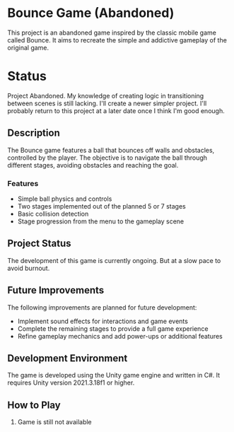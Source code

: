 # Bounce Game (Abandoned)

This project is an abandoned game inspired by the classic mobile game called Bounce. It aims to recreate the simple and addictive gameplay of the original game.

# Status

Project Abandoned. My knowledge of creating logic in transitioning between scenes is still lacking. I'll create a newer simpler project. I'll probably return to this project at a later date once I think I'm good enough.

## Description

The Bounce game features a ball that bounces off walls and obstacles, controlled by the player. The objective is to navigate the ball through different stages, avoiding obstacles and reaching the goal.

### Features

- Simple ball physics and controls
- Two stages implemented out of the planned 5 or 7 stages
- Basic collision detection
- Stage progression from the menu to the gameplay scene

## Project Status

The development of this game is currently ongoing. But at a slow pace to avoid burnout.

## Future Improvements

The following improvements are planned for future development:

- Implement sound effects for interactions and game events
- Complete the remaining stages to provide a full game experience
- Refine gameplay mechanics and add power-ups or additional features

## Development Environment

The game is developed using the Unity game engine and written in C#. It requires Unity version 2021.3.18f1 or higher.

## How to Play

1. Game is still not available

